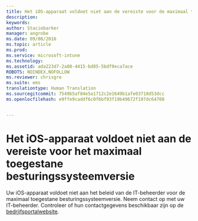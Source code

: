 ```yaml
---
title: Het iOS-apparaat voldoet niet aan de vereiste voor de maximaal toegestane besturingssysteemversie | Microsoft Intune
description: 
keywords: 
author: Staciebarker
manager: angrobe
ms.date: 09/08/2016
ms.topic: article
ms.prod: 
ms.service: microsoft-intune
ms.technology: 
ms.assetid: ada223d7-2a80-4415-bd85-5bdf9eca7ace
ROBOTS: NOINDEX,NOFOLLOW
ms.reviewer: chrisgre
ms.suite: ems
translationtype: Human Translation
ms.sourcegitcommit: 7549b5af84e5a1712c2e1649b1afe03718d53dcc
ms.openlocfilehash: e9ffe9caddf6c0f6bf93f19b49672f197dc64708


---
```



# Het iOS-apparaat voldoet niet aan de vereiste voor het maximaal toegestane besturingssysteemversie

Uw iOS-apparaat voldoet niet aan het beleid van de IT-beheerder voor de maximaal toegestane besturingssysteemversie. Neem contact op met uw IT-beheerder. Controleer of hun contactgegevens beschikbaar zijn op de [bedrijfsportalwebsite](http://portal.manage.microsoft.com).





<!--HONumber=Sep16_HO2-->


